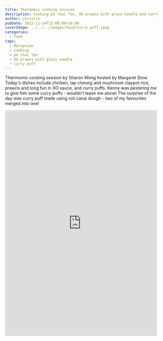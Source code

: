 ```yaml
---
title: Thermomix cooking session
description: Cooking po chai fan, XO prawns with glass noodle and curry puffs
author: christie
pubDate: 2022-11-14T13:00:00+10:00
coverImage: ../../../images/food/Curry puff.jpeg
categories:
  - food
tags:
  - Malaysian
  - cooking
  - po chai fan
  - XO prawns with glass noodle
  - curry puff
---
```


Thermomix cooking session by Sharon Wong hosted by Margaret Stow. Today's dishes include chicken, lap cheong and mushroom claypot rice, prawns and tong fun in XO sauce, and curry puffs. Kenny was pestering me to give him some curry puffs - wouldn't leave me alone! The surprise of the day was curry puff made using roti canai dough - two of my favourites merged into one!

<iframe src="https://www.facebook.com/plugins/post.php?href=https%3A%2F%2Fwww.facebook.com%2Fchris1.tham%2Fposts%2Fpfbid0EECfmFtG1P3wu8JLgxw8dPYg696CiGBNbxkoDbhgWZ5VyfKNnSsKBbtxonNi2ioHl&show_text=true&width=500" width="500" height="742" style="border:none;overflow:hidden" scrolling="no" frameborder="0" allowfullscreen="true" allow="autoplay; clipboard-write; encrypted-media; picture-in-picture; web-share"></iframe>
